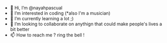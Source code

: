 - 👋 Hi, I’m @nayahpascual
- 👀 I’m interested in coding (*also I'm a musician)
- 🌱 I’m currently learning a lot ;)
- 💞️ I’m looking to collaborate on anythign that could make people's lives a bit better
- 📫 How to reach me ? ring the bell !

